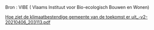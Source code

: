 Bron : VIBE ( Vlaams Instituut voor Bio-ecologisch Bouwen en Wonen)

[Hoe ziet de klimaatbestendige gemeente van de toekomst er uit\_-v2-20210406_203113.pdf](best/Hoe%20ziet%20de%20klimaatbestendige%20gemeente%20van%20de%20toekomst%20er%20uit_-v2-20210406_203113.pdf)

